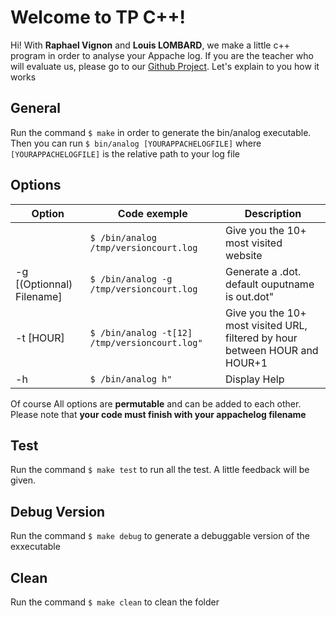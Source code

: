 # Welcome to TP C++!

Hi! With **Raphael Vignon** and **Louis LOMBARD**, we make a little c++ program in order to analyse your Appache log. If you are the teacher who will evaluate us, please go to our [Github Project](https://github.com/Rafouf69/AnalyseLogs/tree/main). Let's explain to you how it works

## General

Run the command `$ make` in order to generate the bin/analog executable.
Then you can run `$ bin/analog [YOURAPPACHELOGFILE]` where `[YOURAPPACHELOGFILE]` is the relative path to your log file

## Options

| Option                    | Code exemple                                  | Description                                                                      |
| ------------------------- | --------------------------------------------- | -------------------------------------------------------------------------------- |
|                           | `$ /bin/analog /tmp/versioncourt.log`         | Give you the 10+ most visited website                                            |
| -g [(Optionnal) Filename] | `$ /bin/analog -g /tmp/versioncourt.log`      | Generate a .dot. default ouputname is out.dot"                                   |
| -t [HOUR]                 | `$ /bin/analog -t[12] /tmp/versioncourt.log"` | Give you the 10+ most visited URL, filtered by hour between HOUR and HOUR+1      |
| -h                        | `$ /bin/analog h"`                            | Display Help                                                                     |

Of course All options are **permutable** and can be added to each other. Please note that **your code must finish with your appachelog filename**

## Test

Run the command `$ make test` to run all the test. A little feedback will be given.

## Debug Version

Run the command `$ make debug` to generate a debuggable version of the exxecutable

## Clean

Run the command `$ make clean` to clean the folder

